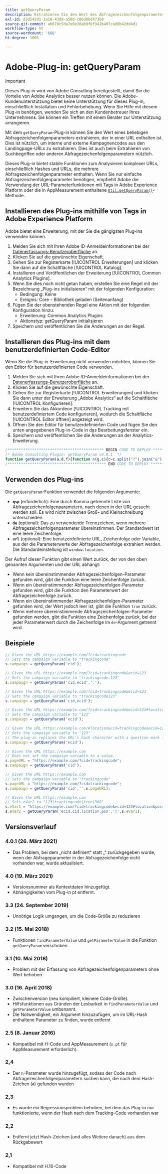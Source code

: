 ```yaml
---
title: getQueryParam
description: Extrahieren Sie den Wert des Abfragezeichenfolgenparameters einer URL.
exl-id: d2d542d1-3a18-43d9-a50d-c06d8bd473b8
source-git-commit: ab078c5da7e0e38ab9f0f941b407cad0b42dd4d1
workflow-type: ht
source-wordcount: '666'
ht-degree: 100%

---
```


# Adobe-Plug-in: getQueryParam

>[!IMPORTANT]
>
>Dieses Plug-in wird von Adobe Consulting bereitgestellt, damit Sie die Vorteile von Adobe Analytics besser nutzen können. Die Adobe-Kundenunterstützung bietet keine Unterstützung für dieses Plug-in, einschließlich Installation und Fehlerbehebung. Wenn Sie Hilfe mit diesem Plug-in benötigen, wenden Sie sich an den Kundenbetreuer Ihres Unternehmens. Sie können ein Treffen mit einem Berater zur Unterstützung arrangieren.

Mit dem `getQueryParam`-Plug-in können Sie den Wert eines beliebigen Abfragezeichenfolgenparameters extrahieren, der in einer URL enthalten ist. Dies ist nützlich, um interne und externe Kampagnencodes aus den Landingpage-URLs zu extrahieren. Dies ist auch beim Extrahieren von Suchbegriffen oder anderen Abfragezeichenfolgenparametern nützlich.

Dieses Plug-in bietet stabile Funktionen zum Analysieren komplexer URLs, einschließlich Hashes und URLs, die mehrere Abfragezeichenfolgenparameter enthalten. Wenn Sie nur einfache Abfragezeichenfolgenparameter benötigen, empfiehlt Adobe die Verwendung der URL-Parameterfunktionen mit Tags in Adobe Experience Platform oder die in AppMeasurement enthaltene [`Util.getQueryParam()`](../functions/util-getqueryparam.md)-Methode.

## Installieren des Plug-ins mithilfe von Tags in Adobe Experience Platform

Adobe bietet eine Erweiterung, mit der Sie die gängigsten Plug-ins verwenden können.

1. Melden Sie sich mit Ihren Adobe ID-Anmeldeinformationen bei der [Datenerfassungs-Benutzeroberfläche](https://experience.adobe.com/data-collection) an.
1. Klicken Sie auf die gewünschte Eigenschaft.
1. Gehen Sie zur Registerkarte [!UICONTROL Erweiterungen] und klicken Sie dann auf die Schaltfläche [!UICONTROL Katalog].
1. Installieren und Veröffentlichen der Erweiterung [!UICONTROL Common Analytics Plugins].
1. Wenn Sie dies noch nicht getan haben, erstellen Sie eine Regel mit der Bezeichnung „Plug-ins initialisieren“ mit der folgenden Konfiguration:
   * Bedingung: Keine
   * Ereignis: Core – Bibliothek geladen (Seitenanfang)
1. Fügen Sie der obenstehenden Regel eine Aktion mit der folgenden Konfiguration hinzu:
   * Erweiterung: Common Analytics Plugins
   * Aktionstyp: getQueryParam initialisieren
1. Speichern und veröffentlichen Sie die Änderungen an der Regel.

## Installieren des Plug-ins mit dem benutzerdefinierten Code-Editor

Wenn Sie die Plug-in-Erweiterung nicht verwenden möchten, können Sie den Editor für benutzerdefinierten Code verwenden.

1. Melden Sie sich mit Ihren Adobe ID-Anmeldeinformationen bei der [Datenerfassungs-Benutzeroberfläche](https://experience.adobe.com/data-collection) an.
1. Klicken Sie auf die gewünschte Eigenschaft.
1. Gehen Sie zur Registerkarte [!UICONTROL Erweiterungen] und klicken Sie dann unter der Erweiterung „Adobe Analytics“ auf die Schaltfläche [!UICONTROL Konfigurieren].
1. Erweitern Sie das Akkordeon [!UICONTROL Tracking mit benutzerdefiniertem Code konfigurieren], wodurch die Schaltfläche [!UICONTROL Editor öffnen] angezeigt wird.
1. Öffnen Sie den Editor für benutzerdefinierten Code und fügen Sie den unten angegebenen Plug-in-Code in das Bearbeitungsfenster ein.
1. Speichern und veröffentlichen Sie die Änderungen an der Analytics-Erweiterung.

```js
/******************************************* BEGIN CODE TO DEPLOY *******************************************/
/* Adobe Consulting Plugin: getQueryParam v4.0.1  */
function getQueryParam(a,d,f){function n(g,c){c=c.split("?").join("&");c=c.split("#").join("&");var e=c.indexOf("&");if(g&&(-1<e||c.indexOf("=")>e)){e=c.substring(e+1);e=e.split("&");for(var h=0,p=e.length;h<p;h++){var l=e[h].split("="),q=l[1];if(l[0].toLowerCase()===g.toLowerCase())return decodeURIComponent(q||!0)}}return""}if("-v"===a)return{plugin:"getQueryParam",version:"4.0.1"};var b=function(){if("undefined"!==typeof window.s_c_il)for(var g=0,c;g<window.s_c_il.length;g++)if(c=window.s_c_il[g],c._c&&"s_c"===c._c)return c}();"undefined"!==typeof b&&(b.contextData.getQueryParam="4.0");if(a){d=d||"";f=(f||"undefined"!==typeof b&&b.pageURL||location.href)+"";(4<d.length||-1<d.indexOf("="))&&f&&4>f.length&&(b=d,d=f,f=b);b="";for(var m=a.split(","),r=m.length,k=0;k<r;k++)a=n(m[k],f),"string"===typeof a?(a=-1<a.indexOf("#")?a.substring(0,a.indexOf("#")):a,b+=b?d+a:a):b=""===b?a:b+(d+a);return b}};
/******************************************** END CODE TO DEPLOY ********************************************/
```

## Verwenden des Plug-ins

Die `getQueryParam`-Funktion verwendet die folgenden Argumente:

* **`qsp`** (erforderlich): Eine durch Komma getrennte Liste von Abfragezeichenfolgenparametern, nach denen in der URL gesucht werden soll. Es wird nicht zwischen Groß- und Kleinschreibung unterschieden.
* **`de`** (optional): Das zu verwendende Trennzeichen, wenn mehrere Abfragezeichenfolgenparameter übereinstimmen. Der Standardwert ist eine leere Zeichenfolge.
* **`url`** (optional): Eine benutzerdefinierte URL, Zeichenfolge oder Variable, aus der die Parameterwerte der Abfragezeichenfolge extrahiert werden. Die Standardeinstellung ist `window.location`.

Der Aufruf dieser Funktion gibt einen Wert zurück, der von den oben genannten Argumenten und der URL abhängt:

* Wenn kein übereinstimmender Abfragezeichenfolgen-Parameter gefunden wird, gibt die Funktion eine leere Zeichenfolge zurück.
* Wenn ein übereinstimmender Abfragezeichenfolgen-Parameter gefunden wird, gibt die Funktion den Parameterwert der Abfragezeichenfolge zurück.
* Wenn ein übereinstimmender Abfragezeichenfolgen-Parameter gefunden wird, der Wert jedoch leer ist, gibt die Funktion `true` zurück.
* Wenn mehrere übereinstimmende Abfragezeichenfolgen-Parameter gefunden werden, gibt die Funktion eine Zeichenfolge zurück, bei der jeder Parameterwert durch die Zeichenfolge im `de`-Argument getrennt wird.

## Beispiele

```js
// Given the URL https://example.com/?cid=trackingcode
// Sets the campaign variable to "trackingcode"
s.campaign = getQueryParam('cid');

// Given the URL https://example.com/?cid=trackingcode&ecid=123
// Sets the campaign variable to "trackingcode:123"
s.campaign = getQueryParam('cid,ecid',':');

// Given the URL https://example.com/?cid=trackingcode&ecid=123
// Sets the campaign variable to "trackingcode123"
s.campaign = getQueryParam('cid,ecid');

// Given the URL https://example.com/?cid=trackingcode&ecid=123#location
// Sets the campaign variable to "123"
s.campaign = getQueryParam('ecid');

// Given the URL https://example.com/#location&cid=trackingcode&ecid=123
// Sets the campaign variable to "123"
// The plug-in replaces the URL's hash character with a question mark if a question mark doesn't exist.
s.campaign = getQueryParam('ecid');

// Given the URL https://example.com
// Does not set the campaign variable to a value.
s.pageURL = "https://example.com/?cid=trackingcode";
s.campaign = getQueryParam('cid');

// Given the URL https://example.com
// Sets the campaign variable to "trackingcode"
s.pageURL = "https://example.com/?cid=trackingcode";
s.campaign = getQueryParam('cid','',s.pageURL);

// Given the URL https://example.com
// Sets eVar2 to "123|trackingcode|true|300"
s.eVar1 = "https://example.com/?cid=trackingcode&ecid=123#location&pos=300";
s.eVar2 = getQueryParam('ecid,cid,location,pos','|',s.eVar1);
```

## Versionsverlauf

### 4.0.1 (26. März 2021)

* Das Problem, bei dem „nicht definiert“ statt „“ zurückgegeben wurde, wenn der Abfrageparameter in der Abfragezeichenfolge nicht vorhanden war, wurde aktualisiert.

### 4.0 (19. März 2021)

* Versionsnummer als Kontextdaten hinzugefügt.
* Abhängigkeiten vom Plug-in pt entfernt.

### 3.3 (24. September 2019)

* Unnötige Logik umgangen, um die Code-Größe zu reduzieren

### 3.2 (15. Mai 2018)

* Funktionen `findParameterValue` und `getParameterValue` in die Funktion `getQueryParam` verschoben

### 3.1 (10. Mai 2018)

* Problem mit der Erfassung von Abfragezeichenfolgenparametern ohne Wert behoben

### 3.0 (16. April 2018)

* Zwischenversion (neu kompiliert, kleinere Code-Größe).
* Hilfsfunktionen aus Gründen der Lesbarkeit in `findParameterValue` und `getParameterValue` umbenannt.
* Die Notwendigkeit, ein Argument hinzuzufügen, um im URL-Hash enthaltene Parameter zu finden, wurde entfernt

### 2.5 (8. Januar 2016)

* Kompatibel mit H-Code und AppMeasurement (`s.pt` für AppMeasurement erforderlich).

### 2,4

* Der `h`-Parameter wurde hinzugefügt, sodass der Code nach Abfragezeichenfolgenparametern suchen kann, die nach dem Hash-Zeichen (`#`) gefunden wurden

### 2,3

* Es wurde ein Regressionsproblem behoben, bei dem das Plug-in nur funktionierte, wenn der Hash nach dem Tracking-Code vorhanden war

### 2,2

* Entfernt jetzt Hash-Zeichen (und alles Weitere danach) aus dem Rückgabewert

### 2,1

* Kompatibel mit H.10-Code
